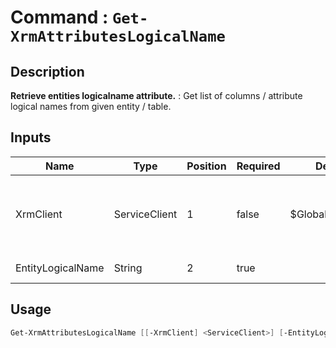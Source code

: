 # Command : `Get-XrmAttributesLogicalName` 

## Description

**Retrieve entities logicalname attribute.** : Get list of columns / attribute logical names from given entity / table.

## Inputs

Name|Type|Position|Required|Default|Description
----|----|--------|--------|-------|-----------
XrmClient|ServiceClient|1|false|$Global:XrmClient|Xrm connector initialized to target instance. Use latest one by default. (CrmServiceClient)
EntityLogicalName|String|2|true||Table / Entity logical name.


## Usage

```Powershell 
Get-XrmAttributesLogicalName [[-XrmClient] <ServiceClient>] [-EntityLogicalName] <String> [<CommonParameters>]
``` 


